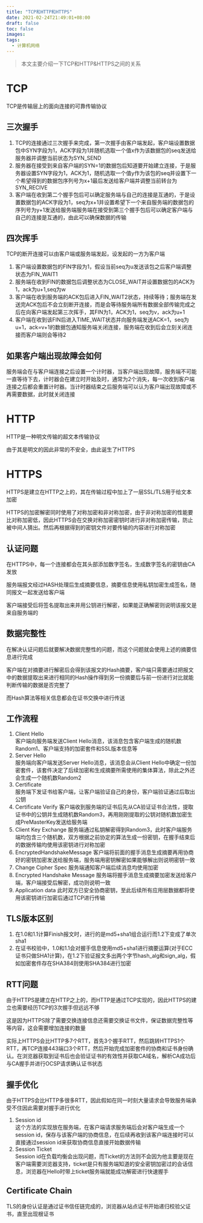 ```yaml
---
title: "TCP和HTTP和HTTPS"
date: 2021-02-24T21:49:01+08:00
draft: false
toc: false
images:
tags: 
  - 计算机网络
---
```


> 本文主要介绍一下TCP和HTTP&HTTPS之间的关系

# TCP
TCP是传输层上的面向连接的可靠传输协议

## 三次握手
1. TCP的连接通过三次握手来完成，第一次握手由客户端发起，客户端设置数据包中SYN字段为1，ACK字段为1并随机选取一个值x作为该数据包的seq发送给服务器并调整当前状态为SYN_SEND
2. 服务器在接受到来自客户端的SYN=1的数据包后知道要开始建立连接，于是服务器设置SYN字段为1，ACK为1，随机选取一个值y作为该包的seq并设置下一个希望得到的数据包序列号为x+1最后发送给客户端并调整当前转台为SYN_RECIVE
3. 客户端在收到第二个握手包后可以确定服务端与自己的连接是互通的，于是设置数据包的ACK字段为1，seq为x+1并设置希望下一个来自服务端的数据包的序列号为y+1发送给服务端服务端在接受到第三个握手包后可以确定客户端与自己的连接是互通的，由此可以确保数据的传输

## 四次挥手
TCP的断开连接可以由客户端或服务端发起，设发起的一方为客户端
1. 客户端设置数据包的FIN字段为1，假设当前seq为u发送该包之后客户端调整状态为FIN_WAIT1
2. 服务端在收到FIN的数据包后调整状态为CLOSE_WAIT并设置数据包的ACK为1，ack为u+1,seq为w
3. 客户端在收到服务端的ACK包后进入FIN_WAIT2状态，持续等待；服务端在发送完ACK包后不会立刻断开连接，而是会等待服务端所有数据全部传输完成之后在向客户端发起第三次挥手，其FIN为1，ACK为1，seq为v，ack为u+1
4. 客户端在收到该FIN后进入TIME_WAIT状态并向服务端发送ACK=1，seq为u+1，ack=v+1的数据包通知服务端关闭连接，服务端在收到后会立刻关闭连接而客户端则会等待2

## 如果客户端出现故障会如何
服务端会在与客户端连接之后设置一个计时器，当客户端出现故障，服务端不可能一直等待下去，计时器会在建立时开始及时，通常为2个消失，每一次收到客户端连接之后都会重置计时器。当计时器结束之后服务端可以认为客户端出现故障或不再需要数据，此时就关闭连接

# HTTP
HTTP是一种明文传输的超文本传输协议

由于其是明文的因此非常的不安全，由此诞生了HTTPS

# HTTPS
HTTPS是建立在HTTP之上的，其在传输过程中加上了一层SSL/TLS用于给文本加密

HTTPS的加密解密同时使用了对称加密和非对称加密，由于非对称加密的性能要比对称加密低，因此HTTPS会在交换对称加密密钥时进行非对称加密传输，防止被中间人猜出。然后再根据得到的密钥文件对要传输的内容进行对称加密


## 认证问题
在HTTPS中，每一个连接都会在其头部添加数字签名，生成数字签名的密钥由CA发放

服务端报文经过HASH处理后生成摘要信息，摘要信息使用私钥加密生成签名，随同报文一起发送给客户端

客户端接受后将签名提取出来并用公钥进行解密，如果能正确解密则说明该报文是来自服务端的

## 数据完整性
在解决认证问题后就要解决数据完整性的问题，而这个问题就会使用上述的摘要信息进行完成

客户端在对摘要进行解密后会得到该报文的Hash摘要，客户端只需要通过把报文中的数据提取出来进行相同的Hash操作得到另一份摘要后与前一份进行对比就能判断传输的数据是否完整了

而Hash算法等相关信息都会在证书交换中进行传送

## 工作流程
1. Client Hello  
客户端向服务端发送Client Hello消息，该消息包含客户端生成的随机数Random1、客户端支持的加密套件和SSL版本信息等
2. Server Hello  
服务端向客户端发送Server Hello消息，该消息会从Client Hello中确定一份加密套件，该套件决定了后续加密和生成摘要所需使用的集体算法，除此之外还会生成一个随机数Random2
3. Certificate  
服务端下发证书给客户端，让客户端验证自己的身份，客户端验证通过后取出公钥
4. Certificate Verify
客户端收到服务端的证书后先从CA验证证书合法性，提取证书中的公钥并生成随机数Random3，再用刚刚提取的公钥对随机数加密生成PreMasterKey发送给服务端
5. Client Key Exchange
服务端通过私钥解密得到Random3，此时客户端服务端均包含三个随机数，双方根据之前协定的算法生成一份密钥，在握手结束后的数据传输均使用该密钥进行对称加密
6. EncryptedHandshakeMessage
客户端将前面的握手消息生成摘要再用协商好的密钥加密发送给服务端，服务端用密钥解密如果能够解出则说明密钥一致
7. Change Cipher Spec
服务端通知客户端后续消息均使用加密
8. Encrypted Handshake Message
服务端将握手消息生成摘要加密发送给客户端，客户端接受后解密，成功则说明一致
9. Application data
此时双方已安全协商密钥，至此后续所有应用层数据都将使用该密钥进行加密后通过TCP进行传输

## TLS版本区别

1. 在1.0和1.1计算Finish报文时，进行的是md5+sha1组合运行而1.2下变成了单次sha1
2. 在证书校验中，1.0和1.1会对握手信息使用md5+sha1进行摘要运算(对于ECC证书只做SHA1计算)，在1.2下验证报文多出两个字节hash_alg和sign_alg，假如加密套件存在SHA384则使用SHA384进行加密

## RTT问题
由于HTTPS是建立在HTTP之上的，而HTTP是通过TCP实现的，因此HTTPS的建立也需要经历TCP的3次握手但远远不够

这是因为HTTPS除了需要交换连接信息还需要交换证书文件，保证数据完整性等等内容，这会需要增加连接的数量

实际上HTTPS会比HTTP多7个RTT，首先3个握手RTT，然后跳转HTTPS1个RTT，再TCP连接443端口3个RTT，然后开始完成加密套件的协商和证书身份确认。在浏览器获取到证书后也会验证证书的有效性并获取CA域名，解析CA成功后与CA握手并进行OCSP请求确认证书状态

## 握手优化
由于HTTPS会比HTTP多很多RTT，因此假如在同一时刻大量请求会导致服务端承受不住因此需要对握手进行优化

1. Session id  
这个方法的实现放在服务端，在客户端请求服务端后会对客户端生成一个session id，保存与该客户端的协商信息，在后续再收到该客户端连接时可以直接通过session id来获取协商信息直接开始数据传输
2. Session Ticket  
Session id在负载均衡会出现问题，而Ticket的方法则不会因为他主要是现在客户端需要浏览器支持，ticket是只有服务端知道的安全密钥加密过的会话信息，浏览器在Hello时带上ticket服务端就能成功解密进行快速握手

## Certificate Chain
TLS的身份认证是通过证书信任链完成的，浏览器从站点证书开始递归校验父证书，直至出现根证书